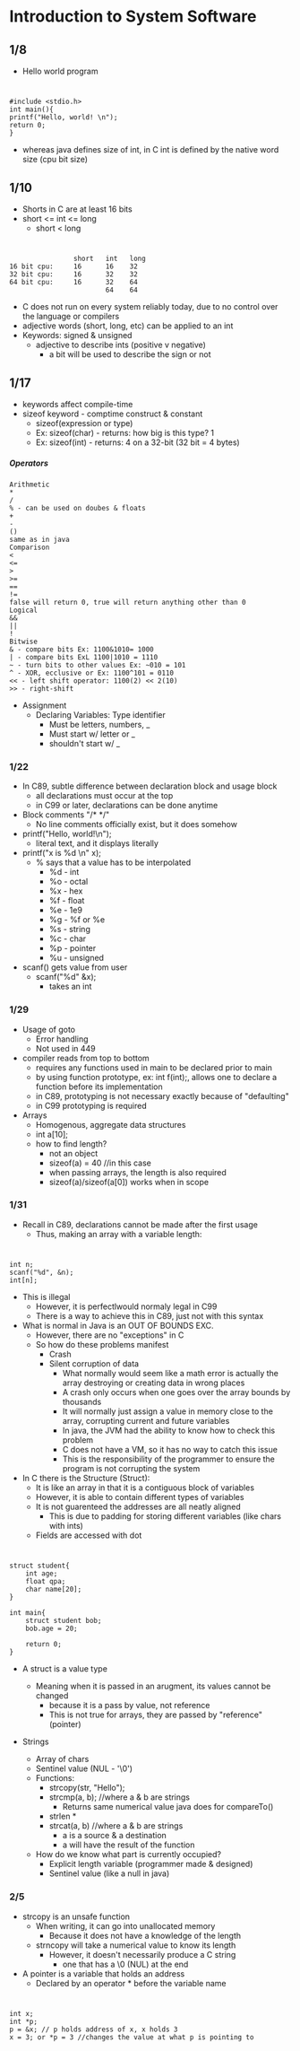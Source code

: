 # Introduction to System Software
## 1/8
* Hello world program
#
    #include <stdio.h>
    int main(){
    printf("Hello, world! \n");
    return 0;
    }
* whereas java defines size of int, in C int is defined by the native word size (cpu bit size)
## 1/10
* Shorts in C are at least 16 bits
* short <= int <= long
    * short < long
#
                    short   int   long
    16 bit cpu:     16      16    32
    32 bit cpu:     16      32    32
    64 bit cpu:     16      32    64
                            64    64
* C does not run on every system reliably today, due to no control over the language or compilers
* adjective words (short, long, etc) can be applied to an int
* Keywords: signed & unsigned
    * adjective to describe ints (positive v negative)
        * a bit will be used to describe the sign or not
## 1/17
* keywords affect compile-time
* sizeof keyword - comptime construct & constant
    * sizeof(expression or type)
    * Ex: sizeof(char) - returns: how big is this type? 1
    * Ex: sizeof(int) - returns: 4 on a 32-bit (32 bit = 4 bytes)
##### Operators
    Arithmetic
    *
    /
    % - can be used on doubes & floats
    +
    -
    ()
    same as in java
    Comparison
    <
    <=
    >
    >=
    ==
    !=
    false will return 0, true will return anything other than 0
    Logical
    &&
    ||
    !
    Bitwise
    & - compare bits Ex: 1100&1010= 1000
    | - compare bits ExL 1100|1010 = 1110
    ~ - turn bits to other values Ex: ~010 = 101
    ^ - XOR, ecclusive or Ex: 1100^101 = 0110
    << - left shift operator: 1100(2) << 2(10)
    >> - right-shift
* Assignment
    * Declaring Variables: Type identifier
        * Must be letters, numbers, _
        * Must start w/ letter or _
        * shouldn't start w/ _
### 1/22
* In C89, subtle difference between declaration block and usage block
    * all declarations must occur at the top
    * in C99 or later, declarations can be done anytime
* Block comments "/* */"
    * No line comments officially exist, but it does somehow
* printf("Hello, world!\n");
    * literal text, and it displays literally
* printf("x is %d \n" x);
    * % says that a value has to be interpolated
        * %d - int
        * %o - octal
        * %x - hex
        * %f - float
        * %e - 1e9
        * %g - %f or %e
        * %s - string
        * %c - char
        * %p - pointer
        * %u - unsigned
 * scanf() gets value from user
    * scanf("%d" &x); 
        * takes an int
 ### 1/29
* Usage of goto
    * Error handling
    * Not used in 449
* compiler reads from top to bottom
    * requires any functions used in main to be declared prior to main
    * by using function prototype, ex: int f(int);, allows one to declare a function before its implementation
    * in C89, prototyping is not necessary exactly because of "defaulting"
    * in C99 prototyping is required
* Arrays
    * Homogenous, aggregate data structures
    * int a[10];
    * how to find length?
        * not an object
        * sizeof(a) = 40 //in this case
        * when passing arrays, the length is also required
        * sizeof(a)/sizeof(a[0]) works when in scope
### 1/31
* Recall in C89, declarations cannot be made after the first usage
    * Thus, making an array with a variable length:
#
    int n;
    scanf("%d", &n);
    int[n];
* This is illegal
    * However, it is perfectlwould normaly legal in C99
    * There is a way to achieve this in C89, just not with this syntax
* What is normal in Java is an OUT OF BOUNDS EXC.
    * However, there are no "exceptions" in C
    * So how do these problems manifest
        * Crash
        * Silent corruption of data
            * What normally would seem like a math error is actually the array destroying or creating data in wrong places
            * A crash only occurs when one goes over the array bounds by thousands
            * It will normally just assign a value in memory close to the array, corrupting current and future variables
            * In java, the JVM had the ability to know how to check this problem
            * C does not have a VM, so it has no way to catch this issue
            * This is the responsibility of the programmer to ensure the program is not corrupting the system
* In C there is the Structure (Struct):
     * It is like an array in that it is a contiguous block of variables
     * However, it is able to contain different types of variables
     * It is not guarenteed the addresses are all neatly aligned
        * This is due to padding for storing different variables (like chars with ints)
     * Fields are accessed with dot
#
    struct student{
        int age;
        float qpa;
        char name[20];
    }
    
    int main{
        struct student bob;
        bob.age = 20;
        
        return 0;
    }
* A struct is a value type
    * Meaning when it is passed in an arugment, its values cannot be changed
        * because it is a pass by value, not reference
        * This is not true for arrays, they are passed by "reference"(pointer)
        
* Strings
    * Array of chars
    * Sentinel value (NUL - '\0')
    * Functions:
        * strcopy(str, "Hello");
        * strcmp(a, b); //where a & b are strings
            * Returns same numerical value java does for compareTo()
        * strlen
            *
        * strcat(a, b) //where a & b are strings
            * a is a source & a destination
            * a will have the result of the function
    * How do we know what part is currently occupied?
        * Explicit length variable (programmer made & designed)
        * Sentinel value (like a null in java)
### 2/5
* strcopy is an unsafe function
    * When writing, it can go into unallocated memory
        * Because it does not have a knowledge of the length
    * strncopy will take a numerical value to know its length
        * However, it doesn't necessarily produce a C string
            * one that has a \0 (NUL) at the end
* A pointer is a variable that holds an address
    * Declared by an operator * before the variable name
#
    int x;
    int *p;
    p = &x; // p holds address of x, x holds 3
    x = 3; or *p = 3 //changes the value at what p is pointing to
